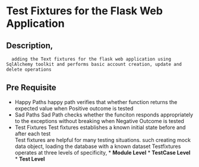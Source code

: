 # Test Fixtures for the Flask Web Application

## Description,
      adding the Text fixtures for the flask web application using SqlAlchemy toolkit and performs basic account creation, update and delete operations

## Pre Requisite 
  * Happy Paths
      happy path verifies that whether function returns  the expected value when Positive outcome is tested
  * Sad Paths
      Sad Path checks whether the funciton responds appropriately to the exceptions without breaking when Negative Outcome is tested
  * Test Fixtures
      Test fixtures establishes a known initial state before and after each test </br>
      Test fixtures are helpful for many testing situations. such creating mock data object, loading the database with a known dataset
      Testfixtures operates at three levels of specificity,
          * __Module Level__
          * __TestCase Level__
          * __Test Level__ 

